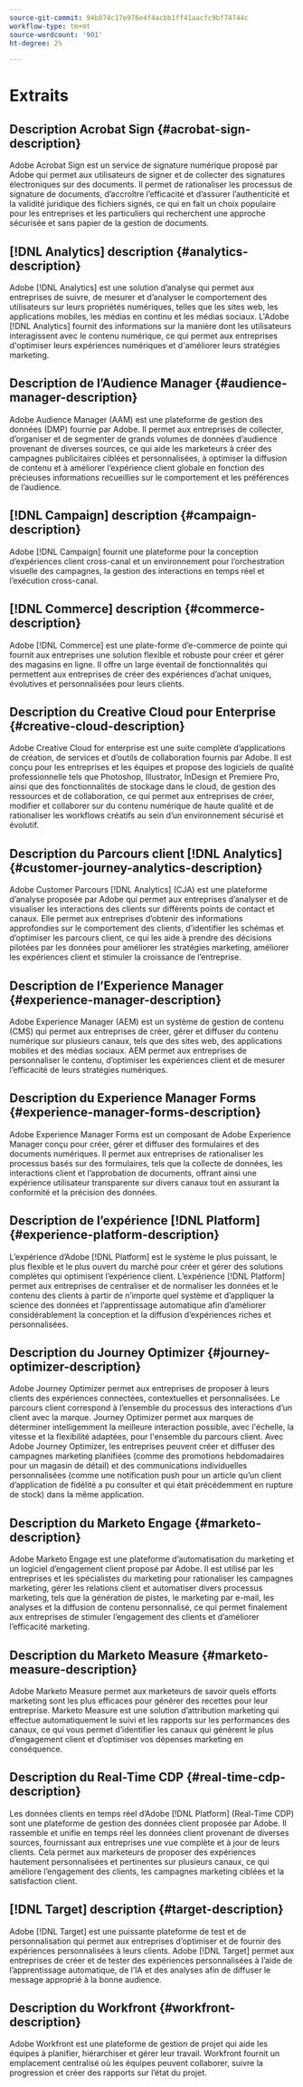 ```yaml
---
source-git-commit: 94b074c17e976e4f4acbb1ff41aacfc9bf74744c
workflow-type: tm+mt
source-wordcount: '901'
ht-degree: 2%

---
```

# Extraits

## Description Acrobat Sign {#acrobat-sign-description}

Adobe Acrobat Sign est un service de signature numérique proposé par Adobe qui permet aux utilisateurs de signer et de collecter des signatures électroniques sur des documents. Il permet de rationaliser les processus de signature de documents, d’accroître l’efficacité et d’assurer l’authenticité et la validité juridique des fichiers signés, ce qui en fait un choix populaire pour les entreprises et les particuliers qui recherchent une approche sécurisée et sans papier de la gestion de documents.

## [!DNL Analytics] description {#analytics-description}

Adobe [!DNL Analytics] est une solution d’analyse qui permet aux entreprises de suivre, de mesurer et d’analyser le comportement des utilisateurs sur leurs propriétés numériques, telles que les sites web, les applications mobiles, les médias en continu et les médias sociaux. L&#39;Adobe [!DNL Analytics] fournit des informations sur la manière dont les utilisateurs interagissent avec le contenu numérique, ce qui permet aux entreprises d&#39;optimiser leurs expériences numériques et d&#39;améliorer leurs stratégies marketing.

## Description de l’Audience Manager {#audience-manager-description}

Adobe Audience Manager (AAM) est une plateforme de gestion des données (DMP) fournie par Adobe. Il permet aux entreprises de collecter, d’organiser et de segmenter de grands volumes de données d’audience provenant de diverses sources, ce qui aide les marketeurs à créer des campagnes publicitaires ciblées et personnalisées, à optimiser la diffusion de contenu et à améliorer l’expérience client globale en fonction des précieuses informations recueillies sur le comportement et les préférences de l’audience.

## [!DNL Campaign] description {#campaign-description}

Adobe [!DNL Campaign] fournit une plateforme pour la conception d’expériences client cross-canal et un environnement pour l’orchestration visuelle des campagnes, la gestion des interactions en temps réel et l’exécution cross-canal.

## [!DNL Commerce] description {#commerce-description}

Adobe [!DNL Commerce] est une plate-forme d’e-commerce de pointe qui fournit aux entreprises une solution flexible et robuste pour créer et gérer des magasins en ligne. Il offre un large éventail de fonctionnalités qui permettent aux entreprises de créer des expériences d’achat uniques, évolutives et personnalisées pour leurs clients.

## Description du Creative Cloud pour Enterprise {#creative-cloud-description}

Adobe Creative Cloud for enterprise est une suite complète d’applications de création, de services et d’outils de collaboration fournis par Adobe. Il est conçu pour les entreprises et les équipes et propose des logiciels de qualité professionnelle tels que Photoshop, Illustrator, InDesign et Premiere Pro, ainsi que des fonctionnalités de stockage dans le cloud, de gestion des ressources et de collaboration, ce qui permet aux entreprises de créer, modifier et collaborer sur du contenu numérique de haute qualité et de rationaliser les workflows créatifs au sein d’un environnement sécurisé et évolutif.

## Description du Parcours client [!DNL Analytics] {#customer-journey-analytics-description}

Adobe Customer Parcours [!DNL Analytics] (CJA) est une plateforme d’analyse proposée par Adobe qui permet aux entreprises d’analyser et de visualiser les interactions des clients sur différents points de contact et canaux. Elle permet aux entreprises d’obtenir des informations approfondies sur le comportement des clients, d’identifier les schémas et d’optimiser les parcours client, ce qui les aide à prendre des décisions pilotées par les données pour améliorer les stratégies marketing, améliorer les expériences client et stimuler la croissance de l’entreprise.

## Description de l’Experience Manager {#experience-manager-description}

Adobe Experience Manager (AEM) est un système de gestion de contenu (CMS) qui permet aux entreprises de créer, gérer et diffuser du contenu numérique sur plusieurs canaux, tels que des sites web, des applications mobiles et des médias sociaux. AEM permet aux entreprises de personnaliser le contenu, d’optimiser les expériences client et de mesurer l’efficacité de leurs stratégies numériques.

## Description du Experience Manager Forms {#experience-manager-forms-description}

Adobe Experience Manager Forms est un composant de Adobe Experience Manager conçu pour créer, gérer et diffuser des formulaires et des documents numériques. Il permet aux entreprises de rationaliser les processus basés sur des formulaires, tels que la collecte de données, les interactions client et l’approbation de documents, offrant ainsi une expérience utilisateur transparente sur divers canaux tout en assurant la conformité et la précision des données.

## Description de l’expérience [!DNL Platform] {#experience-platform-description}

L’expérience d’Adobe [!DNL Platform] est le système le plus puissant, le plus flexible et le plus ouvert du marché pour créer et gérer des solutions complètes qui optimisent l’expérience client. L’expérience [!DNL Platform] permet aux entreprises de centraliser et de normaliser les données et le contenu des clients à partir de n’importe quel système et d’appliquer la science des données et l’apprentissage automatique afin d’améliorer considérablement la conception et la diffusion d’expériences riches et personnalisées.

## Description du Journey Optimizer {#journey-optimizer-description}

Adobe Journey Optimizer permet aux entreprises de proposer à leurs clients des expériences connectées, contextuelles et personnalisées. Le parcours client correspond à l’ensemble du processus des interactions d’un client avec la marque. Journey Optimizer permet aux marques de déterminer intelligemment la meilleure interaction possible, avec l&#39;échelle, la vitesse et la flexibilité adaptées, pour l&#39;ensemble du parcours client. Avec Adobe Journey Optimizer, les entreprises peuvent créer et diffuser des campagnes marketing planifiées (comme des promotions hebdomadaires pour un magasin de détail) et des communications individuelles personnalisées (comme une notification push pour un article qu’un client d’application de fidélité a pu consulter et qui était précédemment en rupture de stock) dans la même application.

## Description du Marketo Engage {#marketo-description}

Adobe Marketo Engage est une plateforme d’automatisation du marketing et un logiciel d’engagement client proposé par Adobe. Il est utilisé par les entreprises et les spécialistes du marketing pour rationaliser les campagnes marketing, gérer les relations client et automatiser divers processus marketing, tels que la génération de pistes, le marketing par e-mail, les analyses et la diffusion de contenu personnalisé, ce qui permet finalement aux entreprises de stimuler l’engagement des clients et d’améliorer l’efficacité marketing.

## Description du Marketo Measure {#marketo-measure-description}

Adobe Marketo Measure permet aux marketeurs de savoir quels efforts marketing sont les plus efficaces pour générer des recettes pour leur entreprise. Marketo Measure est une solution d’attribution marketing qui effectue automatiquement le suivi et les rapports sur les performances des canaux, ce qui vous permet d’identifier les canaux qui génèrent le plus d’engagement client et d’optimiser vos dépenses marketing en conséquence.

## Description du Real-Time CDP {#real-time-cdp-description}

Les données clients en temps réel d’Adobe [!DNL Platform] (Real-Time CDP) sont une plateforme de gestion des données client proposée par Adobe. Il rassemble et unifie en temps réel les données client provenant de diverses sources, fournissant aux entreprises une vue complète et à jour de leurs clients. Cela permet aux marketeurs de proposer des expériences hautement personnalisées et pertinentes sur plusieurs canaux, ce qui améliore l’engagement des clients, les campagnes marketing ciblées et la satisfaction client.

## [!DNL Target] description {#target-description}

Adobe [!DNL Target] est une puissante plateforme de test et de personnalisation qui permet aux entreprises d’optimiser et de fournir des expériences personnalisées à leurs clients. Adobe [!DNL Target] permet aux entreprises de créer et de tester des expériences personnalisées à l’aide de l’apprentissage automatique, de l’IA et des analyses afin de diffuser le message approprié à la bonne audience.

## Description du Workfront {#workfront-description}

Adobe Workfront est une plateforme de gestion de projet qui aide les équipes à planifier, hiérarchiser et gérer leur travail. Workfront fournit un emplacement centralisé où les équipes peuvent collaborer, suivre la progression et créer des rapports sur l’état du projet.
